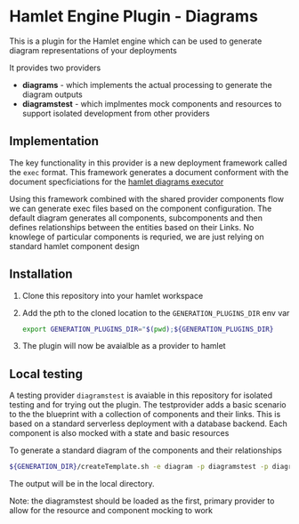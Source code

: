 # Hamlet Engine Plugin - Diagrams

This is a plugin for the Hamlet engine which can be used to generate diagram representations of your deployments

It provides two providers

- **diagrams** - which implements the actual processing to generate the diagram outputs
- **diagramstest** - which implmentes mock components and resources to support isolated development from other providers

## Implementation

The key functionality in this provider is a new deployment framework called the `exec` format. This framework generates a document conforment with the document specficiations for the [hamlet diagrams executor](https://github.com/hamlet-io/executor-diagrams/)

Using this framework combined with the shared provider components flow we can generate exec files based on the component configuration. The default diagram generates all components, subcomponents and then defines relationships between the entities based on their Links. No knowlege of particular components is requried, we are just relying on standard hamlet component design


## Installation

1. Clone this repository into your hamlet workspace
2. Add the pth to the cloned location to the `GENERATION_PLUGINS_DIR` env var

    ```bash
    export GENERATION_PLUGINS_DIR="$(pwd);${GENERATION_PLUGINS_DIR}
    ```

3. The plugin will now be avaialble as a provider to hamlet

## Local testing

A testing provider `diagramstest` is avaiable in this repository for isolated testing and for trying out the plugin. The testprovider adds a basic scenario to the the blueprint with a collection of components and their links. This is based on a standard serverless deployment with a database backend. Each component is also mocked with a state and basic resources

To generate a standard diagram of the components and their relationships

```bash
${GENERATION_DIR}/createTemplate.sh -e diagram -p diagramstest -p diagrams -o ./ -i mock
```

The output will be in the local directory.

Note: the diagramstest should be loaded as the first, primary provider to allow for the resource and component mocking to work
